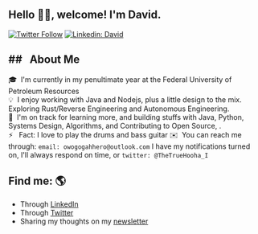 ## Hello 👋🏽, welcome! I'm David.

[![Twitter Follow](https://img.shields.io/twitter/follow/TheTrueHooha_I?label=Follow)](https://twitter.com/intent/follow?screen_name=TheTrueHooha_I)
[![Linkedin: David](https://img.shields.io/badge/-David-blue?style=flat-square&logo=Linkedin&logoColor=white&link=https://www.linkedin.com/in/david-ogar/)](https://www.linkedin.com/in/david-ogar/)


## ## &nbsp; About Me

🎓 &nbsp;I'm currently in my penultimate year at the Federal University of Petroleum Resources\
💡 &nbsp;I enjoy working with Java and Nodejs, plus a little design to the mix. Exploring Rust/Reverse Engineering and Autonomous Engineering.\
🌱 &nbsp;I'm on track for learning more, and building stuffs with Java, Python, Systems Design, Algorithms, and Contributing to Open Source, .\
⚡ &nbsp; Fact: I love to play the drums and bass guitar
✉️ &nbsp;You can reach me through: `email: owogogahhero@outlook.com` I have my notifications turned on, I'll always respond on time, or `twitter: @TheTrueHooha_I`

## Find me: 🌎

- Through <a href="https://www.linkedin.com/in/david-ogar/">LinkedIn</a>
- Through <a href="https://twitter.com/TheTrueHooha_I">Twitter</a>
- Sharing my thoughts on my <a href="https://davidhero.substack.com/">newsletter</a>

